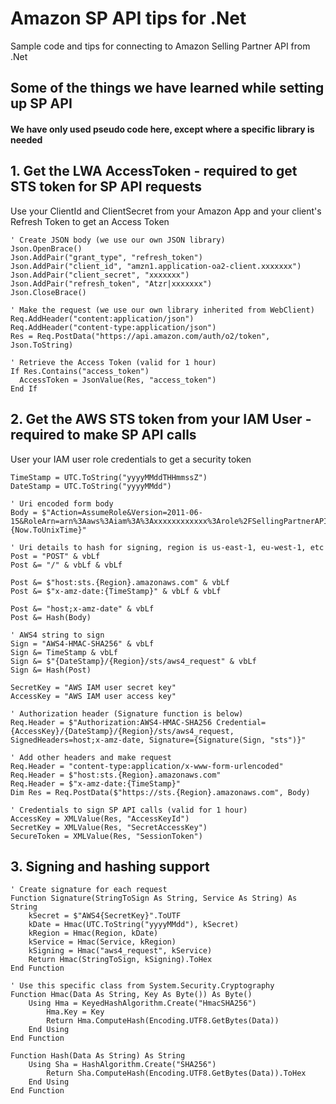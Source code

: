 # Amazon SP API tips for .Net
Sample code and tips for connecting to Amazon Selling Partner API from .Net

## Some of the things we have learned while setting up SP API

#### We have only used pseudo code here, except where a specific library is needed


## 1. Get the LWA AccessToken - required to get STS token for SP API requests

Use your ClientId and ClientSecret from your Amazon App and your client's Refresh Token to get an Access Token
```
' Create JSON body (we use our own JSON library)
Json.OpenBrace()
Json.AddPair("grant_type", "refresh_token")
Json.AddPair("client_id", "amzn1.application-oa2-client.xxxxxxx")
Json.AddPair("client_secret", "xxxxxxx")
Json.AddPair("refresh_token", "Atzr|xxxxxxx")
Json.CloseBrace()

' Make the request (we use our own library inherited from WebClient)
Req.AddHeader("content:application/json")
Req.AddHeader("content-type:application/json")
Res = Req.PostData("https://api.amazon.com/auth/o2/token", Json.ToString)

' Retrieve the Access Token (valid for 1 hour)
If Res.Contains("access_token")
  AccessToken = JsonValue(Res, "access_token")
End If

```
## 2. Get the AWS STS token from your IAM User - required to make SP API calls
User your IAM user role credentials to get a security token
```
TimeStamp = UTC.ToString("yyyyMMddTHHmmssZ")
DateStamp = UTC.ToString("yyyyMMdd")

' Uri encoded form body
Body = $"Action=AssumeRole&Version=2011-06-15&RoleArn=arn%3Aaws%3Aiam%3A%3Axxxxxxxxxxxx%3Arole%2FSellingPartnerAPIRole&RoleSessionName={Now.ToUnixTime}"

' Uri details to hash for signing, region is us-east-1, eu-west-1, etc
Post = "POST" & vbLf
Post &= "/" & vbLf & vbLf

Post &= $"host:sts.{Region}.amazonaws.com" & vbLf
Post &= $"x-amz-date:{TimeStamp}" & vbLf & vbLf

Post &= "host;x-amz-date" & vbLf
Post &= Hash(Body)

' AWS4 string to sign
Sign = "AWS4-HMAC-SHA256" & vbLf
Sign &= TimeStamp & vbLf
Sign &= $"{DateStamp}/{Region}/sts/aws4_request" & vbLf
Sign &= Hash(Post)

SecretKey = "AWS IAM user secret key"
AccessKey = "AWS IAM user access key"

' Authorization header (Signature function is below)
Req.Header = $"Authorization:AWS4-HMAC-SHA256 Credential={AccessKey}/{DateStamp}/{Region}/sts/aws4_request, SignedHeaders=host;x-amz-date, Signature={Signature(Sign, "sts")}"

' Add other headers and make request
Req.Header = "content-type:application/x-www-form-urlencoded"
Req.Header = $"host:sts.{Region}.amazonaws.com"
Req.Header = $"x-amz-date:{TimeStamp}"
Dim Res = Req.PostData($"https://sts.{Region}.amazonaws.com", Body)

' Credentials to sign SP API calls (valid for 1 hour)
AccessKey = XMLValue(Res, "AccessKeyId")
SecretKey = XMLValue(Res, "SecretAccessKey")
SecureToken = XMLValue(Res, "SessionToken")
```
## 3. Signing and hashing support
```
' Create signature for each request
Function Signature(StringToSign As String, Service As String) As String
	kSecret = $"AWS4{SecretKey}".ToUTF
	kDate = Hmac(UTC.ToString("yyyyMMdd"), kSecret)
	kRegion = Hmac(Region, kDate)
	kService = Hmac(Service, kRegion)
	kSigning = Hmac("aws4_request", kService)
	Return Hmac(StringToSign, kSigning).ToHex
End Function

' Use this specific class from System.Security.Cryptography
Function Hmac(Data As String, Key As Byte()) As Byte()
	Using Hma = KeyedHashAlgorithm.Create("HmacSHA256")
		Hma.Key = Key
		Return Hma.ComputeHash(Encoding.UTF8.GetBytes(Data))
	End Using
End Function

Function Hash(Data As String) As String
	Using Sha = HashAlgorithm.Create("SHA256")
		Return Sha.ComputeHash(Encoding.UTF8.GetBytes(Data)).ToHex
	End Using
End Function
```
